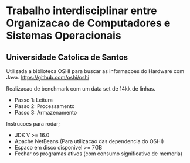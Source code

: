 # Trabalho interdisciplinar entre Organizacao de Computadores e Sistemas Operacionais
## Universidade Catolica de Santos

Utilizada a biblioteca OSHI para buscar as informacoes do Hardware com Java.
https://github.com/oshi/oshi

Realizacao de benchmark com um data set de 14kk de linhas.
- Passo 1: Leitura
- Passo 2: Processamento
- Passo 3: Armazenamento

Instrucoes para rodar;
- JDK V >= 16.0
- Apache NetBeans (Para utilizacao das dependencia do OSHI)
- Espaco em disco disponivel >= 7GB
- Fechar os programas ativos (com consumo significativo de memoria)

